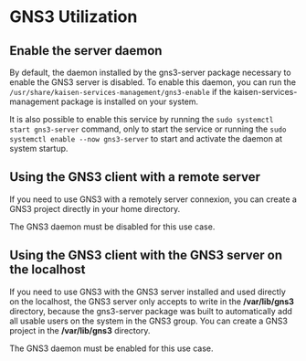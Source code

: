# GNS3 Utilization

## Enable the server daemon

By default, the daemon installed by the gns3-server package necessary to enable the GNS3 server is disabled. To enable this daemon, you can run the ```/usr/share/kaisen-services-management/gns3-enable``` if the kaisen-services-management package is installed on your system.  

It is also possible to enable this service by running the ```sudo systemctl start gns3-server``` command, only to start the service or running the ```sudo systemctl enable --now gns3-server``` to start and activate the daemon at system startup.

## Using the GNS3 client with a remote server

If you need to use GNS3 with a remotely server connexion, you can create a GNS3 project directly in your home directory.

The GNS3 daemon must be disabled for this use case.

## Using the GNS3 client with the GNS3 server on the localhost

If you need to use GNS3 with the GNS3 server installed and used directly on the localhost, the GNS3 server only accepts to write in the **/var/lib/gns3** directory, because the gns3-server package was built to automatically add all usable users on the system in the GNS3 group. You can create a GNS3 project in the **/var/lib/gns3** directory.

The GNS3 daemon must be enabled for this use case.
